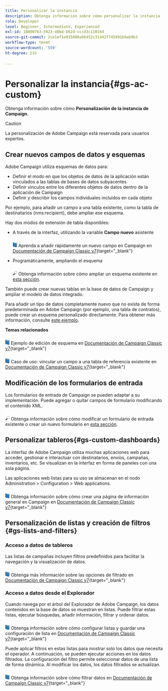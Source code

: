 ```yaml
---
title: Personalizar la instancia
description: Obtenga información sobre cómo personalizar la instancia
role: Developer
level: Beginner, Intermediate, Experienced
exl-id: 18000763-5923-48bd-b62d-cccd3c11016d
source-git-commit: 2ce1ef1e935080a66452c31442f745891b9ab9b3
workflow-type: tm+mt
source-wordcount: '559'
ht-degree: 21%

---
```


# Personalizar la instancia{#gs-ac-custom}

Obtenga información sobre cómo **Personalización de la instancia de Campaign**.

>[!CAUTION]
>
>La personalización de Adobe Campaign está reservada para usuarios expertos.

## Crear nuevos campos de datos y esquemas

Adobe Campaign utiliza esquemas de datos para:

* Definir el modo en que los objetos de datos de la aplicación están vinculados a las tablas de bases de datos subyacentes
* Definir vínculos entre los diferentes objetos de datos dentro de la aplicación de Campaign
* Definir y describir los campos individuales incluidos en cada objeto

Por ejemplo, para añadir un campo a una tabla existente, como la tabla de destinatarios (nms:recipient), debe ampliar ese esquema.

Hay dos modos de extensión de tabla disponibles:

* A través de la interfaz, utilizando la variable **Campo nuevo** asistente

   ![](../assets/do-not-localize/book.png) Aprenda a añadir rápidamente un nuevo campo en Campaign en [Documentación de Campaign Classic v7](https://experienceleague.adobe.com/docs/campaign-classic/using/configuring-campaign-classic/editing-schemas/new-field-wizard.html?lang=en#configuring-campaign-classic){target=&quot;_blank&quot;}

* Programáticamente, ampliando el esquema

   ![](../assets/do-not-localize/glass.png) Obtenga información sobre cómo ampliar un esquema existente en [esta sección](../dev/extend-schema.md).


También puede crear nuevas tablas en la base de datos de Campaign y ampliar el modelo de datos integrado.

Para añadir un tipo de datos completamente nuevo que no exista de forma predeterminada en Adobe Campaign (por ejemplo, una tabla de contratos), puede crear un esquema personalizado directamente. Para obtener más información, consulte [este ejemplo](../dev/create-schema.md#example--creating-a-contract-table).

**Temas relacionados**

![](../assets/do-not-localize/book.png) Ejemplo de edición de esquema en [Documentación de Campaign Classic v7](https://experienceleague.adobe.com/docs/campaign-classic/using/configuring-campaign-classic/editing-schemas/examples-of-schemas-edition.html?lang=en#configuring-campaign-classic){target=&quot;_blank&quot;}

![](../assets/do-not-localize/book.png) Caso de uso: vincular un campo a una tabla de referencia existente en [Documentación de Campaign Classic v7](https://experienceleague.adobe.com/docs/campaign-classic/using/configuring-campaign-classic/editing-schemas/examples-of-schemas-edition.html?lang=en#uc-link){target=&quot;_blank&quot;}


## Modificación de los formularios de entrada

Los formularios de entrada de Campaign se pueden adaptar a su implementación. Puede agregar o quitar campos de formulario modificando el contenido XML.

![](../assets/do-not-localize/glass.png) Obtenga información sobre cómo modificar un formulario de entrada existente o crear un nuevo formulario en [esta sección](../dev/forms.md).

## Personalizar tableros{#gs-custom-dashboards}

La interfaz de Adobe Campaign utiliza muchas aplicaciones web para acceder, gestionar e interactuar con destinatarios, envíos, campañas, inventarios, etc. Se visualizan en la interfaz en forma de paneles con una sola página.

Las aplicaciones web listas para su uso se almacenan en el nodo Administration > Configuration > Web applications.

![](../assets/do-not-localize/book.png) Obtenga información sobre cómo crear una página de información general en Campaign en [Documentación de Campaign Classic v7](https://experienceleague.adobe.com/docs/campaign-classic/using/designing-content/web-applications/use-cases--creating-overviews.html?lang=en#creating-a-single-page-web-application){target=&quot;_blank&quot;}


## Personalización de listas y creación de filtros {#gs-lists-and-filters}

### Acceso a datos de tableros

Las listas de campañas incluyen filtros predefinidos para facilitar la navegación y la visualización de datos.

![](../assets/do-not-localize/book.png) Obtenga más información sobre las opciones de filtrado en [Documentación de Campaign Classic v7](https://experienceleague.adobe.com/docs/campaign-classic/using/getting-started/filtering-data/filtering-options.html?lang=en#about-filtering){target=&quot;_blank&quot;}


### Acceso a datos desde el Explorador

Cuando navega por el árbol del Explorador de Adobe Campaign, los datos contenidos en la base de datos se muestran en listas. Puede filtrar estas listas, ejecutar búsquedas, añadir información, filtrar y ordenar datos.

![](../assets/do-not-localize/book.png) Obtenga información sobre cómo configurar listas y guardar una configuración de lista en [Documentación de Campaign Classic v7](https://experienceleague.adobe.com/docs/campaign-classic/using/getting-started/starting-with-adobe-campaign/campaign-workspace/adobe-campaign-ui-lists.html?lang=en#getting-started){target=&quot;_blank&quot;}


Puede aplicar filtros en estas listas para mostrar solo los datos que necesita el operador. A continuación, se pueden ejecutar acciones en los datos filtrados. La configuración del filtro permite seleccionar datos de una lista de forma dinámica. Al modificar los datos, los datos filtrados se actualizan.

![](../assets/do-not-localize/book.png) Obtenga información sobre cómo filtrar datos en [Documentación de Campaign Classic v7](https://experienceleague.adobe.com/docs/campaign-classic/using/getting-started/filtering-data/creating-filters.html?lang=en#typology-of-available-filters){target=&quot;_blank&quot;}
